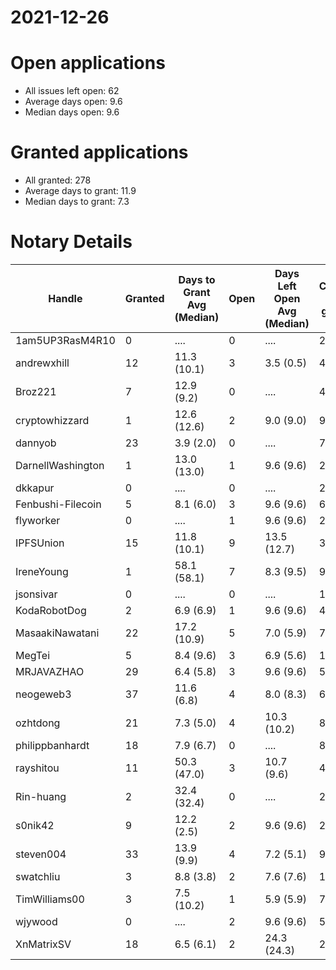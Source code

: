 2021-12-26
==========

# Open applications

- All issues left open: 62
- Average days open: 9.6
- Median days open: 9.6

# Granted applications

- All granted: 278
- Average days to grant: 11.9
- Median days to grant: 7.3

# Notary Details

| Handle            |   Granted | Days to Grant Avg (Median)   |   Open | Days Left Open Avg (Median)   |   Closed (no grant) |
|-------------------|-----------|------------------------------|--------|-------------------------------|---------------------|
| 1am5UP3RasM4R10   |         0 | ....                         |      0 | ....                          |                   2 |
| andrewxhill       |        12 | 11.3  (10.1)                 |      3 | 3.5  (0.5)                    |                  45 |
| Broz221           |         7 | 12.9  (9.2)                  |      0 | ....                          |                  48 |
| cryptowhizzard    |         1 | 12.6  (12.6)                 |      2 | 9.0  (9.0)                    |                   9 |
| dannyob           |        23 | 3.9  (2.0)                   |      0 | ....                          |                  77 |
| DarnellWashington |         1 | 13.0  (13.0)                 |      1 | 9.6  (9.6)                    |                   2 |
| dkkapur           |         0 | ....                         |      0 | ....                          |                   2 |
| Fenbushi-Filecoin |         5 | 8.1  (6.0)                   |      3 | 9.6  (9.6)                    |                  69 |
| flyworker         |         0 | ....                         |      1 | 9.6  (9.6)                    |                   2 |
| IPFSUnion         |        15 | 11.8  (10.1)                 |      9 | 13.5  (12.7)                  |                  35 |
| IreneYoung        |         1 | 58.1  (58.1)                 |      7 | 8.3  (9.5)                    |                   9 |
| jsonsivar         |         0 | ....                         |      0 | ....                          |                  13 |
| KodaRobotDog      |         2 | 6.9  (6.9)                   |      1 | 9.6  (9.6)                    |                   4 |
| MasaakiNawatani   |        22 | 17.2  (10.9)                 |      5 | 7.0  (5.9)                    |                  75 |
| MegTei            |         5 | 8.4  (9.6)                   |      3 | 6.9  (5.6)                    |                  12 |
| MRJAVAZHAO        |        29 | 6.4  (5.8)                   |      3 | 9.6  (9.6)                    |                  58 |
| neogeweb3         |        37 | 11.6  (6.8)                  |      4 | 8.0  (8.3)                    |                  69 |
| ozhtdong          |        21 | 7.3  (5.0)                   |      4 | 10.3  (10.2)                  |                  82 |
| philippbanhardt   |        18 | 7.9  (6.7)                   |      0 | ....                          |                  81 |
| rayshitou         |        11 | 50.3  (47.0)                 |      3 | 10.7  (9.6)                   |                  41 |
| Rin-huang         |         2 | 32.4  (32.4)                 |      0 | ....                          |                   2 |
| s0nik42           |         9 | 12.2  (2.5)                  |      2 | 9.6  (9.6)                    |                  27 |
| steven004         |        33 | 13.9  (9.9)                  |      4 | 7.2  (5.1)                    |                  95 |
| swatchliu         |         3 | 8.8  (3.8)                   |      2 | 7.6  (7.6)                    |                  16 |
| TimWilliams00     |         3 | 7.5  (10.2)                  |      1 | 5.9  (5.9)                    |                   7 |
| wjywood           |         0 | ....                         |      2 | 9.6  (9.6)                    |                   5 |
| XnMatrixSV        |        18 | 6.5  (6.1)                   |      2 | 24.3  (24.3)                  |                  29 |